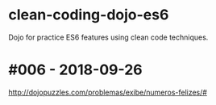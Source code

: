 # clean-coding-dojo-es6
Dojo for practice ES6 features using clean code techniques.

# #006 - 2018-09-26
http://dojopuzzles.com/problemas/exibe/numeros-felizes/#
